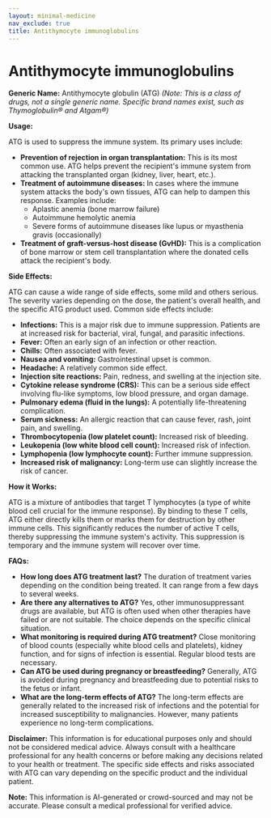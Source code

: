 ```yaml
---
layout: minimal-medicine
nav_exclude: true
title: Antithymocyte immunoglobulins
---
```


# Antithymocyte immunoglobulins

**Generic Name:**  Antithymocyte globulin (ATG)  *(Note: This is a class of drugs, not a single generic name.  Specific brand names exist, such as  Thymoglobulin® and Atgam®)*

**Usage:**

ATG is used to suppress the immune system.  Its primary uses include:

* **Prevention of rejection in organ transplantation:**  This is its most common use. ATG helps prevent the recipient's immune system from attacking the transplanted organ (kidney, liver, heart, etc.).
* **Treatment of autoimmune diseases:**  In cases where the immune system attacks the body's own tissues, ATG can help to dampen this response. Examples include:
    * Aplastic anemia (bone marrow failure)
    * Autoimmune hemolytic anemia
    *  Severe forms of autoimmune diseases like lupus or  myasthenia gravis (occasionally)
* **Treatment of graft-versus-host disease (GvHD):** This is a complication of bone marrow or stem cell transplantation where the donated cells attack the recipient's body.

**Side Effects:**

ATG can cause a wide range of side effects, some mild and others serious.  The severity varies depending on the dose, the patient's overall health, and the specific ATG product used.  Common side effects include:

* **Infections:** This is a major risk due to immune suppression.  Patients are at increased risk for bacterial, viral, fungal, and parasitic infections.
* **Fever:** Often an early sign of an infection or other reaction.
* **Chills:** Often associated with fever.
* **Nausea and vomiting:** Gastrointestinal upset is common.
* **Headache:**  A relatively common side effect.
* **Injection site reactions:** Pain, redness, and swelling at the injection site.
* **Cytokine release syndrome (CRS):** This can be a serious side effect involving flu-like symptoms, low blood pressure, and organ damage.
* **Pulmonary edema (fluid in the lungs):**  A potentially life-threatening complication.
* **Serum sickness:**  An allergic reaction that can cause fever, rash, joint pain, and swelling.
* **Thrombocytopenia (low platelet count):** Increased risk of bleeding.
* **Leukopenia (low white blood cell count):** Increased risk of infection.
* **Lymphopenia (low lymphocyte count):** Further immune suppression.
* **Increased risk of malignancy:** Long-term use can slightly increase the risk of cancer.


**How it Works:**

ATG is a mixture of antibodies that target T lymphocytes (a type of white blood cell crucial for the immune response). By binding to these T cells, ATG either directly kills them or marks them for destruction by other immune cells. This significantly reduces the number of active T cells, thereby suppressing the immune system's activity.  This suppression is temporary and the immune system will recover over time.


**FAQs:**

* **How long does ATG treatment last?** The duration of treatment varies depending on the condition being treated. It can range from a few days to several weeks.
* **Are there any alternatives to ATG?** Yes, other immunosuppressant drugs are available, but ATG is often used when other therapies have failed or are not suitable.  The choice depends on the specific clinical situation.
* **What monitoring is required during ATG treatment?** Close monitoring of blood counts (especially white blood cells and platelets), kidney function, and for signs of infection is essential.  Regular blood tests are necessary.
* **Can ATG be used during pregnancy or breastfeeding?**  Generally, ATG is avoided during pregnancy and breastfeeding due to potential risks to the fetus or infant.
* **What are the long-term effects of ATG?** The long-term effects are generally related to the increased risk of infections and the potential for increased susceptibility to malignancies.  However, many patients experience no long-term complications.


**Disclaimer:** This information is for educational purposes only and should not be considered medical advice. Always consult with a healthcare professional for any health concerns or before making any decisions related to your health or treatment.  The specific side effects and risks associated with ATG can vary depending on the specific product and the individual patient.


**Note:** This information is AI-generated or crowd-sourced and may not be accurate. Please consult a medical professional for verified advice.